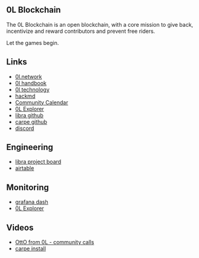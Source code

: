 ## 0L Blockchain

The 0L Blockchain is an open blockchain, with a core mission to give back, incentivize and reward contributors
and prevent free riders.

Let the games begin.

## Links
* [0l.network](https://0l.network/)
* [0l handbook](https://handbook.0l.network/index.php?title=Main_Page)
* [0l technology](https://0l.network/technology/)
* [hackmd](https://hackmd.io/nfFgy-vHQWifld53YRXtXQ)
* [Community Calendar](https://calendar.google.com/calendar/u/0/embed?src=community@0l.network&ctz=America/New_York)
* [0L Explorer](https://0l.interblockcha.in/)
* [libra github](https://github.com/OLSF/libra)
* [carpe github](https://github.com/OLSF/carpe)
* [discord](https://discord.gg/Ry2cf4NrbS)

## Engineering
* [libra project board](https://github.com/OLSF/libra/projects/6)
* [airtable](https://airtable.com/shrCuXWvrZgHkspk7/tblixhNzkEaKt3a75)


## Monitoring
* [grafana dash](http://grafana.openlibra.space:3000/login)
* [0L Explorer](https://0l.interblockcha.in/)

## Videos
* [OttO from 0L - community calls](https://www.youtube.com/channel/UC5k7MBIQX62a0zBHFA29Hnw)
* [carpe install](https://www.youtube.com/watch?v=FcPiiZNS8sA)
